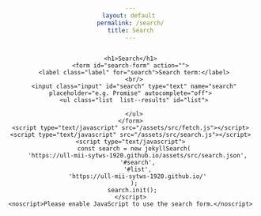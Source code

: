 ```yaml
---
layout: default 
permalink: /search/
title: Search
---
```



  <style media="screen">
    body {
      text-align: center;
      display: flex;
      flex-direction: column;
      align-items: center;
      font-family: -apple-system, BlinkMacSystemFont,
        "Segoe UI", "Roboto", "Oxygen",
        "Ubuntu", "Cantarell", "Fira Sans",
        "Droid Sans", "Helvetica Neue", sans-serif;
    }
    form {
      text-align: left;
      display: flex;
      flex-direction: column;
      align-items: center;
      min-width: 300px;
      width: 20vw;
    }
    input {
      font-family: inherit;
      font-size: inherit;
      width: 100%;
    }
    ul {
      list-style: none;
      padding-left: 0;
    }
  </style>

    <h1>Search</h1>
    <form id="search-form" action="">
      <label class="label" for="search">Search term:</label>
      <br/>
      <input class="input" id="search" type="text" name="search" placeholder="e.g. Promise" autocomplete="off">
      <ul class="list  list--results" id="list">

      </ul>
    </form>
    <script type="text/javascript" src="/assets/src/fetch.js"></script>
    <script type="text/javascript" src="/assets/src/search.js"></script>
    <script type="text/javascript">
      const search = new jekyllSearch(
        'https://ull-mii-sytws-1920.github.io/assets/src/search.json',
        '#search',
        '#list',
        'https://ull-mii-sytws-1920.github.io/'
      );
      search.init(); 
    </script>
    <noscript>Please enable JavaScript to use the search form.</noscript>
